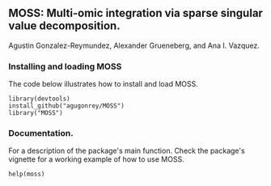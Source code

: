 ## MOSS: Multi-omic integration via sparse singular value decomposition.

Agustin Gonzalez-Reymundez, Alexander Grueneberg, and Ana I. Vazquez.

### Installing and loading MOSS

  The code below illustrates how to install and load MOSS.

```{r echo=T}
library(devtools)
install_github("agugonrey/MOSS")
library("MOSS")
```  

### Documentation.

  For a description of the package's main function. Check the package's vignette for a working example of how to use MOSS.

```{r echo=T}
help(moss)
```


